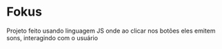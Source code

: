 # Fokus
Projeto feito usando linguagem JS onde ao clicar nos botões eles emitem sons, interagindo com o usuário
